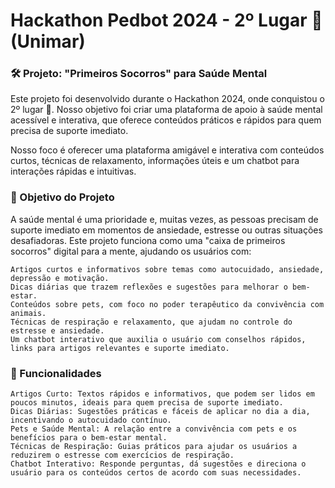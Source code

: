 # Hackathon Pedbot 2024 - 2º Lugar 🥈 (Unimar)

### 🛠️ Projeto: "Primeiros Socorros" para Saúde Mental

Este projeto foi desenvolvido durante o Hackathon 2024, onde conquistou o 2º lugar 🥈. Nosso objetivo foi criar uma plataforma de apoio à saúde mental acessível e interativa, que oferece conteúdos práticos e rápidos para quem precisa de suporte imediato.

Nosso foco é oferecer uma plataforma amigável e interativa com conteúdos curtos, técnicas de relaxamento, informações úteis e um chatbot para interações rápidas e intuitivas.

### 🎯 Objetivo do Projeto

A saúde mental é uma prioridade e, muitas vezes, as pessoas precisam de suporte imediato em momentos de ansiedade, estresse ou outras situações desafiadoras. Este projeto funciona como uma "caixa de primeiros socorros" digital para a mente, ajudando os usuários com:

    Artigos curtos e informativos sobre temas como autocuidado, ansiedade, depressão e motivação.
    Dicas diárias que trazem reflexões e sugestões para melhorar o bem-estar.
    Conteúdos sobre pets, com foco no poder terapêutico da convivência com animais.
    Técnicas de respiração e relaxamento, que ajudam no controle do estresse e ansiedade.
    Um chatbot interativo que auxilia o usuário com conselhos rápidos, links para artigos relevantes e suporte imediato.

### 🚀 Funcionalidades

    Artigos Curto: Textos rápidos e informativos, que podem ser lidos em poucos minutos, ideais para quem precisa de suporte imediato.
    Dicas Diárias: Sugestões práticas e fáceis de aplicar no dia a dia, incentivando o autocuidado contínuo.
    Pets e Saúde Mental: A relação entre a convivência com pets e os benefícios para o bem-estar mental.
    Técnicas de Respiração: Guias práticos para ajudar os usuários a reduzirem o estresse com exercícios de respiração.
    Chatbot Interativo: Responde perguntas, dá sugestões e direciona o usuário para os conteúdos certos de acordo com suas necessidades.
